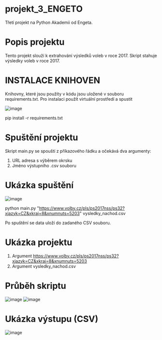 # projekt_3_ENGETO
Třetí projekt na Python Akademii od Engeta.

# Popis projektu
Tento projekt slouží k extrahování výsledků voleb v roce 2017.
Skript stahuje výsledky voleb v roce 2017.

# INSTALACE KNIHOVEN
Knihovny, které jsou použity v kódu jsou uložené v souboru requirements.txt. 
Pro instalaci použít virtuální prostředí a spustit

![image](https://github.com/user-attachments/assets/d15350c6-4161-430e-b69b-c082ef11b10e)

pip install -r requirements.txt

# Spuštění projektu
Skript main.py se spouští z příkazového řádku a očekává dva argumenty:
1. URL adresa s výběrem okrsku
2. Jméno výstupního .csv souboru

# Ukázka spuštění
![image](https://github.com/user-attachments/assets/ab5453d1-81c0-407a-af6b-6dd75fe624ed)

python main.py "https://www.volby.cz/pls/ps2017nss/ps32?xjazyk=CZ&xkraj=8&xnumnuts=5203" vysledky_nachod.csv

Po spuštění se data uloží do zadaného CSV souboru.

# Ukázka projektu

1. Argument https://www.volby.cz/pls/ps2017nss/ps32?xjazyk=CZ&xkraj=8&xnumnuts=5203
2. Argument vysledky_nachod.csv

# Průběh skriptu
![image](https://github.com/user-attachments/assets/80e0c3f6-aea5-4721-9900-4f11ca8291c6)
![image](https://github.com/user-attachments/assets/58b64c7e-9b0c-4ff0-b49d-e12b14875233)


# Ukázka výstupu (CSV)
![image](https://github.com/user-attachments/assets/c34286b0-ab31-4d7f-ade7-4acce588b10b)








